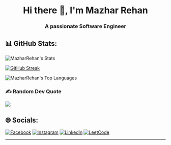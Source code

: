 <h1 align="center">Hi there 👋, I'm Mazhar Rehan</h1>
<h3 align="center">A passionate Software Engineer</h3>


## 📊 GitHub Stats:
![MazharRehan's Stats](https://github-readme-stats.vercel.app/api?username=MazharRehan&theme=algolia&show_icons=true&hide_border=true&count_private=true)

[![GitHub Streak](https://nirzak-streak-stats.vercel.app?user=MazharRehan&theme=algolia&hide_border=true)](https://git.io/streak-stats)

![MazharRehan's Top Languages](https://github-readme-stats.vercel.app/api/top-langs/?username=MazharRehan&theme=algolia&show_icons=true&hide_border=true&layout=compact)


### ✍️ Random Dev Quote
![](https://quotes-github-readme.vercel.app/api?type=horizontal&theme=radical)


## 🌐 Socials:
[![Facebook](https://img.shields.io/badge/Facebook-%231877F2.svg?logo=Facebook&logoColor=white)](https://facebook.com/mazharrehan99) [![Instagram](https://img.shields.io/badge/Instagram-%23E4405F.svg?logo=Instagram&logoColor=white)](https://instagram.com/mazharrehan99) [![LinkedIn](https://img.shields.io/badge/LinkedIn-%230077B5.svg?logo=linkedin&logoColor=white)](https://linkedin.com/in/mazharrehan) [![LeetCode](https://img.shields.io/badge/LeetCode-%23FFA116.svg?logo=leetcode&logoColor=white)](https://leetcode.com/MazharRehan/)

<!-- Proudly created with GPRM ( https://gprm.itsvg.in ) -->
---
<!--
**MazharRehan/MazharRehan** is a ✨ _special_ ✨ repository because its `README.md` (this file) appears on your GitHub profile.

Here are some ideas to get you started:

- 🔭 I’m currently working on ...
- 🌱 I’m currently learning ...
- 👯 I’m looking to collaborate on ...
- 🤔 I’m looking for help with ...
- 💬 Ask me about ...
- 📫 How to reach me: ...
- 😄 Pronouns: ...
- ⚡ Fun fact: ...
-->
